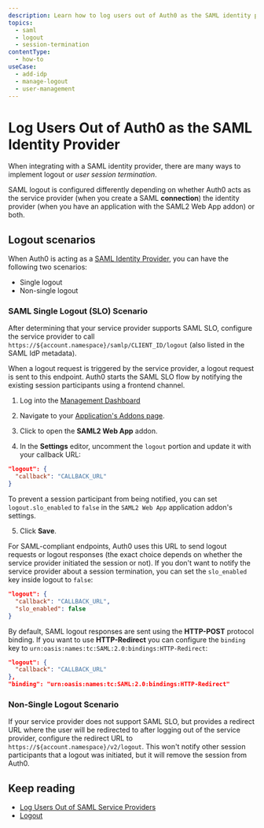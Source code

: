 ```yaml
---
description: Learn how to log users out of Auth0 as the SAML identity provider.
topics:
  - saml
  - logout
  - session-termination
contentType:
  - how-to
useCase:
  - add-idp
  - manage-logout
  - user-management
---
```

# Log Users Out of Auth0 as the SAML Identity Provider

When integrating with a SAML identity provider, there are many ways to implement logout or *user session termination*.

SAML logout is configured differently depending on whether Auth0 acts as the service provider (when you create a SAML **connection**) the identity provider (when you have an application with the SAML2 Web App addon) or both.

## Logout scenarios

When Auth0 is acting as a [SAML Identity Provider](/protocols/saml/saml-idp-generic), you can have the following two scenarios:

* Single logout
* Non-single logout

### SAML Single Logout (SLO) Scenario

After determining that your service provider supports SAML SLO, configure the service provider to call `https://${account.namespace}/samlp/CLIENT_ID/logout` (also listed in the SAML IdP metadata). 

When a logout request is triggered by the service provider, a logout request is sent to this endpoint. Auth0 starts the SAML SLO flow by notifying the existing session participants using a frontend channel.

1. Log into the [Management Dashboard](${manage_url})

2. Navigate to your [Application's Addons page](${manage_url}/#/applications/${account.clientId}/addons).

3. Click to open the **SAML2 Web App** addon.

4. In the **Settings** editor, uncomment the `logout` portion and update it with your callback URL:

  ```json
  "logout": {
    "callback": "CALLBACK_URL"
  }
  ```

   To prevent a session participant from being notified, you can set `logout.slo_enabled` to `false` in the `SAML2 Web App` application addon's settings. 

5. Click **Save**.

For SAML-compliant endpoints, Auth0 uses this URL to send logout requests or logout responses (the exact choice depends on whether the service provider initiated the session or not). If you don't want to notify the service provider about a session termination, you can set the `slo_enabled` key inside logout to `false`:

```json
"logout": {
  "callback": "CALLBACK_URL",
  "slo_enabled": false
}
```

By default, SAML logout responses are sent using the **HTTP-POST** protocol binding. If you want to use **HTTP-Redirect** you can configure the `binding` key to `urn:oasis:names:tc:SAML:2.0:bindings:HTTP-Redirect`:

```json
"logout": {
  "callback": "CALLBACK_URL"
},
"binding": "urn:oasis:names:tc:SAML:2.0:bindings:HTTP-Redirect"
```

### Non-Single Logout Scenario

If your service provider does not support SAML SLO, but provides a redirect URL where the user will be redirected to after logging out of the service provider, configure the redirect URL to `https://${account.namespace}/v2/logout`. This won't notify other session participants that a logout was initiated, but it will remove the session from Auth0.

## Keep reading

* [Log Users Out of SAML Service Providers](/logout/guides/logout-saml-service-providers)
* [Logout](/logout)